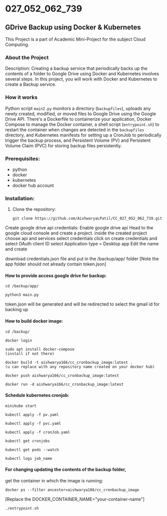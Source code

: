# 027_052_062_739

## GDrive Backup using Docker & Kubernetes
This Project is a part of Academic Mini-Project for the subject Cloud Computing.

### About the Project
Description: Creating a backup service that periodically backs up the
contents of a folder to Google Drive using Docker and Kubernetes
involves several steps.
In this project, you will work with Docker and Kubernetes to create a
Backup service.

### How it works
Python script `main2.py` monitors a directory (`backupfiles`), uploads any newly created, modified, or moved files to Google Drive using the Google Drive API. There's a Dockerfile to containerize your application, Docker Compose to manage the Docker container, a shell script (`entrypoint.sh`) to restart the container when changes are detected in the `backupfiles` directory, and Kubernetes manifests for setting up a CronJob to periodically trigger the backup process, and Persistent Volume (PV) and Persistent Volume Claim (PVC) for storing backup files persistently.

### Prerequisites:
- python
- docker
- kubernetes
- docker hub account

### Installation:

1. Clone the repository:
   ```
   git clone https://github.com/AishwaryaLPatil/CC_027_052_062_739.git
   ```

Create google drive api credentials:
Enable google drive api
Head to the google cloud console and create a project. inside the created project 
    choose api and services
    select credentials
    click on create credentials and select OAuth client ID
    select Application type = Desktop app 
    Edit the name and create

download credentials.json file and put in the /backup/app/ folder
[Note the app folder should not already contain token.json]

#### How to provide access google drive for backup:

```
cd /backup/app/
```

```
python3 main.py 
```

token.json will be generated and will be redirected to select the gmail id for backing up

#### How to build docker image:

```
cd /backup/
```

```
docker login
```

```
sudo apt install docker-compose 
(install if not there)
```

```
docker build -t aishwarya166/cc_cronbackup_image:latest .
(u can replace with any repository name created on your docker hub)
```

```
docker push aishwarya166/cc_cronbackup_image:latest
```
```
docker run -d aishwarya166/cc_cronbackup_image:latest
```

#### Schedule kubernetes cronjob:

```
minikube start
```

```
kubectl apply -f pv.yaml
```

```
kubectl apply -f pvc.yaml
```

```
kubectl apply -f cronJob.yaml
```

```
kubectl get cronjobs
```

```
kubectl get pods --watch
```

```
kubectl logs job_name
```

#### For changing updating the contents of the backup folder, 

get the container in which the image is running:
```
docker ps --filter ancestor=aishwarya166/cc_cronbackup_image
```

[Replace the DOCKER_CONTAINER_NAME="your-container-name"]
```
./entrypoint.sh
``` 

